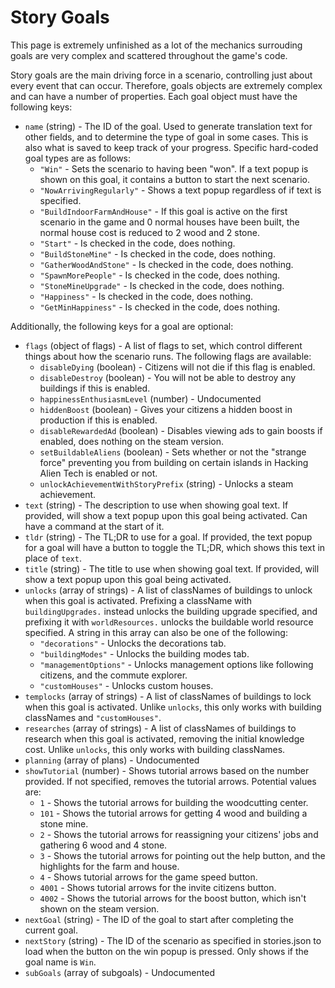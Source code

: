 # Story Goals

This page is <red>extremely unfinished</red> as a lot of the mechanics surrouding goals are very complex and scattered throughout the game's code.

Story goals are the main driving force in a scenario, controlling just about every event that can occur. Therefore, goals objects are extremely complex and can have a number of properties. Each goal object must have the following keys:

- `name` (string) - The ID of the goal. Used to generate translation text for other fields, and to determine the type of goal in some cases. This is also what is saved to keep track of your progress. Specific hard-coded goal types are as follows:
	- `"Win"` - Sets the scenario to having been "won". If a text popup is shown on this goal, it contains a button to start the next scenario.
	- `"NowArrivingRegularly"` - Shows a text popup regardless of if text is specified.
	- `"BuildIndoorFarmAndHouse"` - If this goal is active on the first scenario in the game and 0 normal houses have been built, the normal house cost is reduced to 2 wood and 2 stone.
	- `"Start"` - Is checked in the code, does nothing.
	- `"BuildStoneMine"` - Is checked in the code, does nothing.
	- `"GatherWoodAndStone"` - Is checked in the code, does nothing.
	- `"SpawnMorePeople"` - Is checked in the code, does nothing.
	- `"StoneMineUpgrade"` - Is checked in the code, does nothing.
	- `"Happiness"` - Is checked in the code, does nothing.
	- `"GetMinHappiness"` - Is checked in the code, does nothing.

Additionally, the following keys for a goal are optional:

- `flags` (object of flags) - A list of flags to set, which control different things about how the scenario runs. The following flags are available:
	- `disableDying` (boolean) - Citizens will not die if this flag is enabled.
	- `disableDestroy` (boolean) - You will not be able to destroy any buildings if this is enabled.
	- `happinessEnthusiasmLevel` (number) - <red>Undocumented</red>
	- `hiddenBoost` (boolean) - Gives your citizens a hidden boost in production if this is enabled.
	- `disableRewardedAd` (boolean) - Disables viewing ads to gain boosts if enabled, does nothing on the steam version.
	- `setBuildableAliens` (boolean) - Sets whether or not the "strange force" preventing you from building on certain islands in Hacking Alien Tech is enabled or not.
	- `unlockAchievementWithStoryPrefix` (string) - Unlocks a steam achievement.
- `text` (string) - The description to use when showing goal text. If provided, will show a text popup upon this goal being activated. Can have a command at the start of it.
- `tldr` (string) - The TL;DR to use for a goal. If provided, the text popup for a goal will have a button to toggle the TL;DR, which shows this text in place of `text`.
- `title` (string) - The title to use when showing goal text. If provided, will show a text popup upon this goal being activated.
- `unlocks` (array of strings) - A list of classNames of buildings to unlock when this goal is activated. Prefixing a className with `buildingUpgrades.` instead unlocks the building upgrade specified, and prefixing it with `worldResources.` unlocks the buildable world resource specified. A string in this array can also be one of the following:
	- `"decorations"` - Unlocks the decorations tab.
	- `"buildingModes"` - Unlocks the building modes tab.
	- `"managementOptions"` - Unlocks management options like following citizens, and the commute explorer.
	- `"customHouses"` - Unlocks custom houses.
- `templocks` (array of strings) - A list of classNames of buildings to lock when this goal is activated. Unlike `unlocks`, this only works with building classNames and `"customHouses"`.
- `researches` (array of strings) - A list of classNames of buildings to research when this goal is activated, removing the initial knowledge cost. Unlike `unlocks`, this only works with building classNames.
- `planning` (array of plans) - <red>Undocumented</red>
- `showTutorial` (number) - Shows tutorial arrows based on the number provided. If not specified, removes the tutorial arrows. Potential values are:
	- `1` - Shows the tutorial arrows for building the woodcutting center.
	- `101` - Shows the tutorial arrows for getting 4 wood and building a stone mine.
	- `2` - Shows the tutorial arrows for reassigning your citizens' jobs and gathering 6 wood and 4 stone.
	- `3` - Shows the tutorial arrows for pointing out the help button, and the highlights for the farm and house.
	- `4` - Shows tutorial arrows for the game speed button.
	- `4001` - Shows tutorial arrows for the invite citizens button.
	- `4002` - Shows the tutorial arrows for the boost button, which isn't shown on the steam version.
- `nextGoal` (string) - The ID of the goal to start after completing the current goal.
- `nextStory` (string) - The ID of the scenario as specified in stories.json to load when the button on the win popup is pressed. Only shows if the goal name is `Win`.
- `subGoals` (array of subgoals) - <red>Undocumented</red>